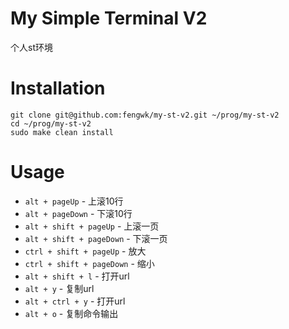 # My Simple Terminal V2

个人st环境

# Installation

```shell
git clone git@github.com:fengwk/my-st-v2.git ~/prog/my-st-v2
cd ~/prog/my-st-v2
sudo make clean install
```

# Usage

- `alt + pageUp` - 上滚10行
- `alt + pageDown` - 下滚10行
- `alt + shift + pageUp` - 上滚一页
- `alt + shift + pageDown` - 下滚一页
- `ctrl + shift + pageUp` - 放大
- `ctrl + shift + pageDown` - 缩小
- `alt + shift + l` - 打开url
- `alt + y` - 复制url
- `alt + ctrl + y` - 打开url
- `alt + o` - 复制命令输出
